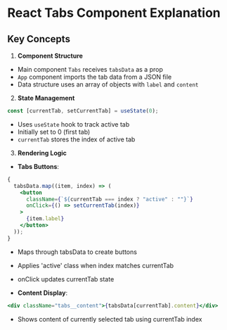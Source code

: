 # React Tabs Component Explanation

## Key Concepts

1. **Component Structure**

- Main component `Tabs` receives `tabsData` as a prop
- `App` component imports the tab data from a JSON file
- Data structure uses an array of objects with `label` and `content`

2. **State Management**

```jsx
const [currentTab, setCurrentTab] = useState(0);
```

- Uses `useState` hook to track active tab
- Initially set to 0 (first tab)
- `currentTab` stores the index of active tab

3. **Rendering Logic**

- **Tabs Buttons**:

```jsx
{
  tabsData.map((item, index) => (
    <button
      className={`${currentTab === index ? "active" : ""}`}
      onClick={() => setCurrentTab(index)}
    >
      {item.label}
    </button>
  ));
}
```

- Maps through tabsData to create buttons
- Applies 'active' class when index matches currentTab
- onClick updates currentTab state

- **Content Display**:

```jsx
<div className="tabs__content">{tabsData[currentTab].content}</div>
```

- Shows content of currently selected tab using currentTab index
